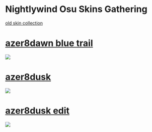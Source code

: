 # Nightlywind Osu Skins Gathering
[old skin collection](https://pastebin.com/xEuwMRJw)


# [azer8dawn blue trail](https://nghtly.s-ul.eu/YLmlRIXE) 
![](https://i.imgur.com/vZ0QHeR.jpeg)

# [azer8dusk](https://nghtly.s-ul.eu/Mqph8yrK) 
![](https://i.imgur.com/M1FkONC.jpeg)

# [azer8dusk edit](https://nghtly.s-ul.eu/k9R1e3x2) 
![](https://i.imgur.com/bHB5kBD.jpeg)
